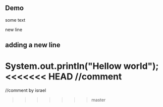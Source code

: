 ## Demo

some text

new line
## adding a new line

System.out.println("Hellow world");
<<<<<<< HEAD
//comment
=======
//comment by israel
>>>>>>> master
